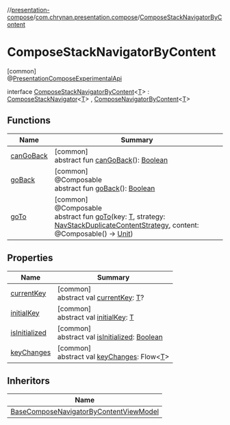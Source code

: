 //[presentation-compose](../../../index.md)/[com.chrynan.presentation.compose](../index.md)/[ComposeStackNavigatorByContent](index.md)

# ComposeStackNavigatorByContent

[common]\
@[PresentationComposeExperimentalApi](../-presentation-compose-experimental-api/index.md)

interface [ComposeStackNavigatorByContent](index.md)&lt;[T](index.md)&gt; : [ComposeStackNavigator](../-compose-stack-navigator/index.md)&lt;[T](index.md)&gt; , [ComposeNavigatorByContent](../-compose-navigator-by-content/index.md)&lt;[T](index.md)&gt;

## Functions

| Name | Summary |
|---|---|
| [canGoBack](../-compose-stack-navigator/can-go-back.md) | [common]<br>abstract fun [canGoBack](../-compose-stack-navigator/can-go-back.md)(): [Boolean](https://kotlinlang.org/api/latest/jvm/stdlib/kotlin/-boolean/index.html) |
| [goBack](go-back.md) | [common]<br>@Composable<br>abstract fun [goBack](go-back.md)(): [Boolean](https://kotlinlang.org/api/latest/jvm/stdlib/kotlin/-boolean/index.html) |
| [goTo](../-compose-navigator-by-content/go-to.md) | [common]<br>@Composable<br>abstract fun [goTo](../-compose-navigator-by-content/go-to.md)(key: [T](index.md), strategy: [NavStackDuplicateContentStrategy](../-nav-stack-duplicate-content-strategy/index.md), content: @Composable() -&gt; [Unit](https://kotlinlang.org/api/latest/jvm/stdlib/kotlin/-unit/index.html)) |

## Properties

| Name | Summary |
|---|---|
| [currentKey](../-compose-navigator/current-key.md) | [common]<br>abstract val [currentKey](../-compose-navigator/current-key.md): [T](index.md)? |
| [initialKey](../-compose-navigator/initial-key.md) | [common]<br>abstract val [initialKey](../-compose-navigator/initial-key.md): [T](index.md) |
| [isInitialized](../-compose-navigator/is-initialized.md) | [common]<br>abstract val [isInitialized](../-compose-navigator/is-initialized.md): [Boolean](https://kotlinlang.org/api/latest/jvm/stdlib/kotlin/-boolean/index.html) |
| [keyChanges](../-compose-navigator/key-changes.md) | [common]<br>abstract val [keyChanges](../-compose-navigator/key-changes.md): Flow&lt;[T](index.md)&gt; |

## Inheritors

| Name |
|---|
| [BaseComposeNavigatorByContentViewModel](../-base-compose-navigator-by-content-view-model/index.md) |
